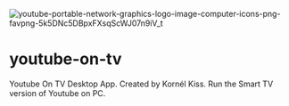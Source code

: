 ![youtube-portable-network-graphics-logo-image-computer-icons-png-favpng-5k5DNc5DBpxFXsqScWJ07n9iV_t](https://user-images.githubusercontent.com/82728993/120358385-b7743b00-c306-11eb-8aec-c3caef3c43a0.jpg)
# youtube-on-tv
Youtube On TV Desktop App. Created by Kornél Kiss. Run the Smart TV version of Youtube on PC.
